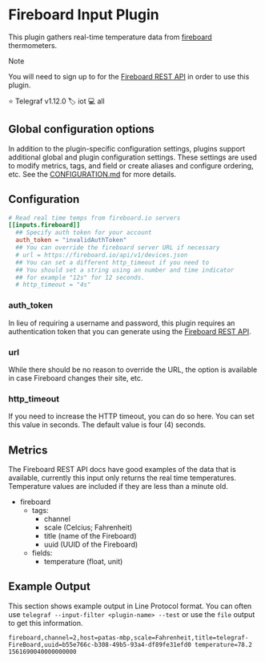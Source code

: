 # Fireboard Input Plugin

This plugin gathers real-time temperature data from [fireboard][fireboard]
thermometers.

> [!NOTE]
> You will need to sign up to for the [Fireboard REST API][api] in order to use
> this plugin.

⭐ Telegraf v1.12.0
🏷️ iot
💻 all

[fireboard]: https://www.fireboard.com
[api]: https://docs.fireboard.io/reference/restapi.html

## Global configuration options <!-- @/docs/includes/plugin_config.md -->

In addition to the plugin-specific configuration settings, plugins support
additional global and plugin configuration settings. These settings are used to
modify metrics, tags, and field or create aliases and configure ordering, etc.
See the [CONFIGURATION.md][CONFIGURATION.md] for more details.

[CONFIGURATION.md]: ../../../docs/CONFIGURATION.md#plugins

## Configuration

```toml @sample.conf
# Read real time temps from fireboard.io servers
[[inputs.fireboard]]
  ## Specify auth token for your account
  auth_token = "invalidAuthToken"
  ## You can override the fireboard server URL if necessary
  # url = https://fireboard.io/api/v1/devices.json
  ## You can set a different http_timeout if you need to
  ## You should set a string using an number and time indicator
  ## for example "12s" for 12 seconds.
  # http_timeout = "4s"
```

### auth_token

In lieu of requiring a username and password, this plugin requires an
authentication token that you can generate using the [Fireboard REST
API](https://docs.fireboard.io/reference/restapi.html#Authentication).

### url

While there should be no reason to override the URL, the option is available
in case Fireboard changes their site, etc.

### http_timeout

If you need to increase the HTTP timeout, you can do so here. You can set this
value in seconds. The default value is four (4) seconds.

## Metrics

The Fireboard REST API docs have good examples of the data that is available,
currently this input only returns the real time temperatures. Temperature
values are included if they are less than a minute old.

- fireboard
  - tags:
    - channel
    - scale (Celcius; Fahrenheit)
    - title (name of the Fireboard)
    - uuid (UUID of the Fireboard)
  - fields:
    - temperature (float, unit)

## Example Output

This section shows example output in Line Protocol format.  You can often use
`telegraf --input-filter <plugin-name> --test` or use the `file` output to get
this information.

```text
fireboard,channel=2,host=patas-mbp,scale=Fahrenheit,title=telegraf-FireBoard,uuid=b55e766c-b308-49b5-93a4-df89fe31efd0 temperature=78.2 1561690040000000000
```
